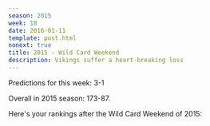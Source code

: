 ```yaml
---
season: 2015
week: 18
date: 2016-01-11
template: post.html
nonext: true
title: 2015 - Wild Card Weekend
description: Vikings suffer a heart-breaking loss
---
```


Predictions for this week: 3-1

Overall in 2015 season: 173-87.

Here's your rankings after the Wild Card Weekend of 2015:

